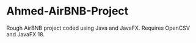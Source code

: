 # Ahmed-AirBNB-Project
Rough AirBNB project coded using Java and JavaFX.
Requires OpenCSV and JavaFX 18.
